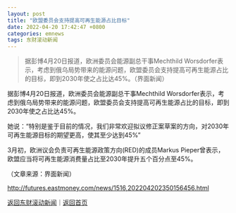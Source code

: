 ```yaml
---
layout: post
title: "欧盟委员会支持提高可再生能源占比目标"
date: 2022-04-20 17:42:47 +0800
categories: emnews
tags: 东财滚动新闻
---
```

> 据彭博4月20日报道，欧洲委员会能源副总干事Mechthild Worsdorfer表示，考虑到俄乌局势带来的能源问题，欧盟委员会支持提高可再生能源占比的目标，即到2030年使之占比达45%。（界面新闻）

<p>据彭博4月20日报道，欧洲委员会能源副总干事Mechthild Worsdorfer表示，考虑到俄乌局势带来的能源问题，欧盟委员会支持提高可再生能源占比的目标，即到2030年使之占比达45%。</p><p>她说：“特别是鉴于目前的情况，我们非常欢迎拟议修正案草案的方向，对2030年可再生能源目标的期望更高，使其至少达到45%”</p><p>3月初，欧洲议会负责可再生能源政策方向(RED)的成员Markus Pieper曾表示，欧盟应当将可再生能源消费量占比至2030年提升五个百分点至45%。</p><p class="em_media">（文章来源：界面新闻）</p>

<http://futures.eastmoney.com/news/1516,202204202350156456.html>

[返回东财滚动新闻](//finews.withounder.com/emnews/)｜[返回首页](//finews.withounder.com/)